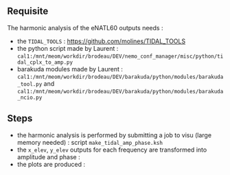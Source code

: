## Requisite
The harmonic analysis of the eNATL60 outputs needs :

  - the `TIDAL_TOOLS` :  https://github.com/molines/TIDAL_TOOLS
  - the python script made by Laurent : `cal1:/mnt/meom/workdir/brodeau/DEV/nemo_conf_manager/misc/python/tidal_cplx_to_amp.py`
  - barakuda modules made by Laurent : `cal1:/mnt/meom/workdir/brodeau/DEV/barakuda/python/modules/barakuda_tool.py` and `cal1:/mnt/meom/workdir/brodeau/DEV/barakuda/python/modules/barakuda_ncio.py`
## Steps
  - the harmonic analysis is performed by submitting a job to visu (large memory needed) : script `make_tidal_amp_phase.ksh`
  - the `x_elev`, `y_elev` outputs for each frequency are transformed into amplitude and phase : 
  - the plots are produced :
